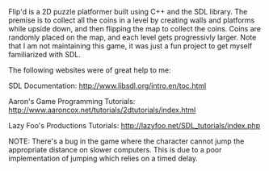 Flip'd is a 2D puzzle platformer built using C++ and the SDL library. The premise is to collect all the coins in a level by creating walls and platforms while upside down, and then flipping the map to collect the coins. Coins are randomly placed on the map, and each level gets progressivly larger. 
Note that I am not maintaining this game, it was just a fun project to get myself familiarized with SDL.

The following websites were of great help to me:

SDL Documentation: http://www.libsdl.org/intro.en/toc.html

Aaron's Game Programming Tutorials: http://www.aaroncox.net/tutorials/2dtutorials/index.html

Lazy Foo's Productions Tutorials: http://lazyfoo.net/SDL_tutorials/index.php

NOTE: There's a bug in the game where the character cannot jump the appropriate distance on slower computers. This is due to a poor implementation of jumping which relies on a timed delay. 

